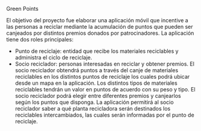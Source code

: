 Green Points

El objetivo del proyecto fue elaborar una aplicación móvil que incentive a las personas a reciclar mediante la acumulación de puntos que pueden ser canjeados por distintos premios donados por patrocinadores.
	La aplicación tiene dos roles principales: 
-	Punto de reciclaje: entidad que recibe los materiales reciclables y administra el ciclo de reciclaje.
-	Socio reciclador: personas interesadas en reciclar y obtener premios.
El socio reciclador obtendrá puntos a través del canje de materiales reciclables en los distintos puntos de reciclaje los cuales podrá ubicar desde un mapa en la aplicación. Los distintos tipos de materiales reciclables tendrán un valor en puntos de acuerdo con su peso y tipo. 
El socio reciclador podrá elegir entre diferentes premios y canjearlos según los puntos que disponga.
La aplicación permitirá al socio reciclador saber a qué planta recicladora serán destinados los reciclables intercambiados, las cuales serán informadas por el punto de reciclaje.
